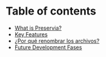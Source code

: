 # Table of contents

* [What is Preservia?](README.md)
* [Key Features](key-features.md)
* [¿Por qué renombrar los archivos?](por-que-renombrar-los-archivos.md)
* [Future Development Fases](future-development-fases.md)
